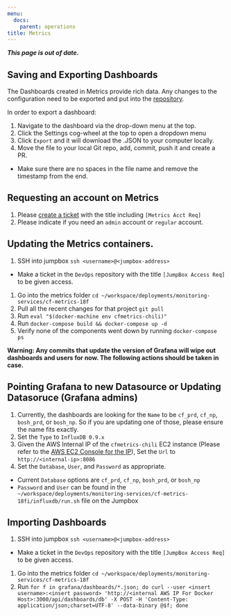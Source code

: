 ```yaml
---
menu:
  docs:
    parent: operations
title: Metrics
---
```


***This page is out of date.***

## Saving and Exporting Dashboards
The Dashboards created in Metrics provide rich data. Any changes to the configuration need to be exported and put into the [repository](https://github.com/18F/cg-metrics/tree/master/grafana/dashboards).

In order to export a dashboard:

1. Navigate to the dashboard via the drop-down menu at the top.
1. Click the Settings cog-wheel at the top to open a dropdown menu
1. Click `Export` and it will download the .JSON to your computer locally.
1. Move the file to your local Git repo, add, commit, push it and create a PR.
  * Make sure there are no spaces in the file name and remove the timestamp from the end.

## Requesting an account on Metrics
1. Please [create a ticket](https://github.com/18f/infrastructure/issues/new) with the title including `[Metrics Acct Req]`
1. Please indicate if you need an `admin` account or `regular` account.

## Updating the Metrics containers.
1. SSH into jumpbox `ssh <username>@<jumpbox-address>`
  * Make a ticket in the `DevOps` repository with the title `[JumpBox Access Req]` to be given access.
1. Go into the metrics folder `cd ~/workspace/deployments/monitoring-services/cf-metrics-18f`
1. Pull all the recent changes for that project `git pull`
1. Run `eval "$(docker-machine env cfmetrics-chili)"`
1. Run `docker-compose build && docker-compose up -d`
1. Verify none of the components went down by running `docker-compose ps`

**Warning: Any commits that update the version of Grafana will wipe out dashboards and users for now. The following actions should be taken in case.**

## Pointing Grafana to new Datasource or Updating Datasoruce (Grafana admins)
1. Currently, the dashboards are looking for the `Name` to be `cf_prd`, `cf_np`, `bosh_prd`, or `bosh_np`. So if you are updating one of those, please ensure the name fits exactly.
1. Set the `Type` to `InfluxDB 0.9.x`
1. Given the AWS Internal IP of the `cfmetrics-chili` EC2 instance (Please refer to the [AWS EC2 Console for the IP](http://docs.aws.amazon.com/AWSEC2/latest/UserGuide/using-instance-addressing.html#using-instance-addressing-common)), Set the `Url` to `http://<internal-ip>:8086`
1. Set the `Database`, `User`, and `Password` as appropriate.
 * Current `Database` options are `cf_prd`, `cf_np`, `bosh_prd`, or `bosh_np`
 * `Password` and `User` can be found in the ` ~/workspace/deployments/monitoring-services/cf-metrics-18fi/influxdb/run.sh` file on the Jumpbox

## Importing Dashboards
1. SSH into jumpbox `ssh <username>@<jumpbox-address>`
  * Make a ticket in the `DevOps` repository with the title `[JumpBox Access Req]` to be given access.
1. Go into the metrics folder `cd ~/workspace/deployments/monitoring-services/cf-metrics-18f`
1. Run `for f in grafana/dashboards/*.json; do curl --user <insert username>:<insert password> 'http://<internal AWS IP For Docker Host>:3000/api/dashboards/db' -X POST -H 'Content-Type: application/json;charset=UTF-8' --data-binary @$f; done`
